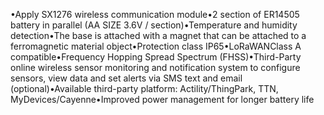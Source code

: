 •Apply SX1276 wireless communication module•2 section of ER14505 battery in parallel (AA SIZE 3.6V / section)•Temperature and humidity detection•The base is attached with a magnet that can be attached to a ferromagnetic material object•Protection class IP65•LoRaWANClass A compatible•Frequency Hopping Spread Spectrum (FHSS)•Third-Party online wireless sensor monitoring and notification system to configure sensors, view data and set alerts via SMS text and email (optional)•Available third-party platform: Actility/ThingPark, TTN, MyDevices/Cayenne•Improved power management for longer battery life
